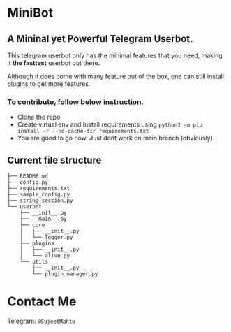# MiniBot

## A Mininal yet Powerful Telegram Userbot.

This telegram userbot only has the minimal features that you need,
making it **the fasttest** userbot out there.


Although it does come with many feature out of the box, one can still install plugins
to get more features.


### To contribute, follow below instruction.

* Clone the repo.
* Create virtual env and Install requirements using `python3 -m pip install -r --no-cache-dir requirements.txt`
* You are good to go now. Just dont work on main branch (obviously).

## Current file structure


```
├── README.md
├── config.py
├── requirements.txt
├── sample_config.py
├── string_session.py
└── userbot
    ├── __init__.py
    ├── __main__.py
    ├── core
    │   ├── __init__.py
    │   └── logger.py
    ├── plugins
    │   ├── __init__.py
    │   └── alive.py
    └── utils
        ├── __init__.py
        └── plugin_manager.py
```


# Contact Me
Telegram: `@SujeetMahto`

